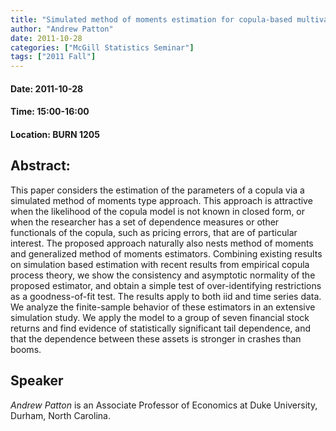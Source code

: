 ```yaml
---
title: "Simulated method of moments estimation for copula-based multivariate models"
author: "Andrew Patton"
date: 2011-10-28
categories: ["McGill Statistics Seminar"]
tags: ["2011 Fall"]
---
```


#### Date: 2011-10-28
#### Time: 15:00-16:00
#### Location: BURN 1205

## Abstract:

This paper considers the estimation of the parameters of a copula via a simulated method of moments type approach. This approach is attractive when the likelihood of the copula model is not known in closed form, or when the researcher has a set of dependence measures or other functionals of the copula, such as pricing errors, that are of particular interest. The proposed approach naturally also nests method of moments and generalized method of moments estimators. Combining existing results on simulation based estimation with recent results from empirical copula process theory, we show the consistency and asymptotic normality of the proposed estimator, and obtain a simple test of over-identifying restrictions as a goodness-of-fit test. The results apply to both iid and time series data. We analyze the finite-sample behavior of these estimators in an extensive simulation study. We apply the model to a group of seven financial stock returns and find evidence of statistically significant tail dependence, and that the dependence between these assets is stronger in crashes than booms.


## Speaker

*Andrew Patton* is an Associate Professor of Economics at Duke University, Durham, North Carolina.
